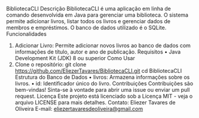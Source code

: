 BibliotecaCLI
Descrição
BibliotecaCLI é uma aplicação em linha de comando desenvolvida em Java para gerenciar uma biblioteca. O sistema permite adicionar livros, listar todos os livros e gerenciar dados de membros e empréstimos. O banco de dados utilizado é o SQLite.
Funcionalidades
1. Adicionar Livro: Permite adicionar novos livros ao banco de dados com informações de título, autor e ano de publicação.
Requisitos
• Java Development Kit (JDK) 8 ou superior
Como Usar
1. Clone o repositório:
git clone https://github.com/EliezerTavares/BibliotecaCLI.git
cd BibliotecaCLI
Estrutura do Banco de Dados
• livros: Armazena informações sobre os livros.
• id: Identificador único do livro.
Contribuições
Contribuições são bem-vindas! Sinta-se à vontade para abrir uma issue ou enviar um pull request.
Licença
Este projeto está licenciado sob a Licença MIT - veja o arquivo LICENSE para mais detalhes.
Contato: Eliezer Tavares de Oliveira
E-mail: eliezertavaresdeoliveira@gmail.com
